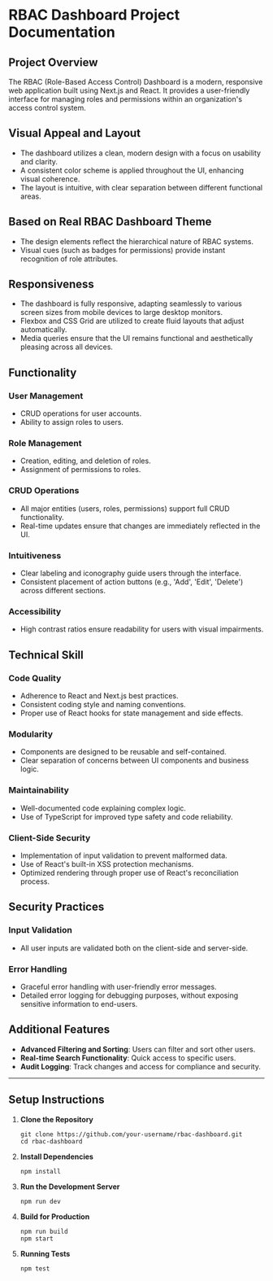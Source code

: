 # RBAC Dashboard Project Documentation

## Project Overview
The RBAC (Role-Based Access Control) Dashboard is a modern, responsive web application built using Next.js and React. It provides a user-friendly interface for managing roles and permissions within an organization's access control system.

## Visual Appeal and Layout
- The dashboard utilizes a clean, modern design with a focus on usability and clarity.
- A consistent color scheme is applied throughout the UI, enhancing visual coherence.
- The layout is intuitive, with clear separation between different functional areas.

## Based on Real RBAC Dashboard Theme
- The design elements reflect the hierarchical nature of RBAC systems.
- Visual cues (such as badges for permissions) provide instant recognition of role attributes.

## Responsiveness
- The dashboard is fully responsive, adapting seamlessly to various screen sizes from mobile devices to large desktop monitors.
- Flexbox and CSS Grid are utilized to create fluid layouts that adjust automatically.
- Media queries ensure that the UI remains functional and aesthetically pleasing across all devices.

## Functionality
### User Management
- CRUD operations for user accounts.
- Ability to assign roles to users.

### Role Management
- Creation, editing, and deletion of roles.
- Assignment of permissions to roles.

### CRUD Operations
- All major entities (users, roles, permissions) support full CRUD functionality.
- Real-time updates ensure that changes are immediately reflected in the UI.

### Intuitiveness
- Clear labeling and iconography guide users through the interface.
- Consistent placement of action buttons (e.g., 'Add', 'Edit', 'Delete') across different sections.

### Accessibility
- High contrast ratios ensure readability for users with visual impairments.

## Technical Skill
### Code Quality
- Adherence to React and Next.js best practices.
- Consistent coding style and naming conventions.
- Proper use of React hooks for state management and side effects.

### Modularity
- Components are designed to be reusable and self-contained.
- Clear separation of concerns between UI components and business logic.

### Maintainability
- Well-documented code explaining complex logic.
- Use of TypeScript for improved type safety and code reliability.

### Client-Side Security
- Implementation of input validation to prevent malformed data.
- Use of React's built-in XSS protection mechanisms.
- Optimized rendering through proper use of React's reconciliation process.

## Security Practices
### Input Validation
- All user inputs are validated both on the client-side and server-side.

### Error Handling
- Graceful error handling with user-friendly error messages.
- Detailed error logging for debugging purposes, without exposing sensitive information to end-users.

## Additional Features
- **Advanced Filtering and Sorting**: Users can filter and sort other users.
- **Real-time Search Functionality**: Quick access to specific users.
- **Audit Logging**: Track changes and access for compliance and security.

---
## Setup Instructions

1. **Clone the Repository**
   ```
   git clone https://github.com/your-username/rbac-dashboard.git
   cd rbac-dashboard
   ```

2. **Install Dependencies**
   ```
   npm install
   ```


3. **Run the Development Server**
   ```
   npm run dev
   ```

4. **Build for Production**
   ```
   npm run build
   npm start
   ```

5. **Running Tests**
   ```
   npm test
   ```
